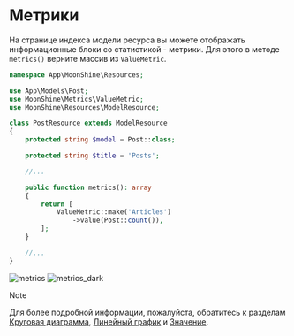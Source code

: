 # Метрики

На странице индекса модели ресурса вы можете отображать информационные блоки со статистикой - метрики. Для этого в методе `metrics()` верните массив из `ValueMetric`.

```php
namespace App\MoonShine\Resources;

use App\Models\Post;
use MoonShine\Metrics\ValueMetric;
use MoonShine\Resources\ModelResource;

class PostResource extends ModelResource
{
    protected string $model = Post::class;

    protected string $title = 'Posts';

    //...

    public function metrics(): array
    {
        return [
            ValueMetric::make('Articles')
                ->value(Post::count()),
        ];
    }

    //...
}
```
![metrics](https://raw.githubusercontent.com/moonshine-software/doc/2.x/resources/screenshots/metrics.png)
![metrics_dark](https://raw.githubusercontent.com/moonshine-software/doc/2.x/resources/screenshots/metrics_dark.png)

> [!NOTE]
> Для более подробной информации, пожалуйста, обратитесь к разделам [Круговая диаграмма](https://moonshine-laravel.com/docs/resource/components/components-metric_donut_chart), [Линейный график](https://moonshine-laravel.com/docs/resource/components/components-metric_line_chart) и [Значение](https://moonshine-laravel.com/docs/resource/components/components-metric_value).

